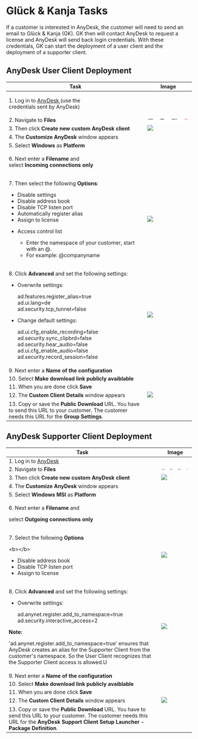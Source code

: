 # Glück & Kanja Tasks

If a customer is interested in AnyDesk, the customer will need to send an email to Glück & Kanja (GK). GK then will contact AnyDesk to request a license and AnyDesk will send back login credentials. With these credentials, GK can start the deployment of a user client and the deployment of a supporter client.

## AnyDesk User Client Deployment

| Task                                                                                                                                                                                                                                                                                                                                                                                                                                  | Image                                                         |
| ------------------------------------------------------------------------------------------------------------------------------------------------------------------------------------------------------------------------------------------------------------------------------------------------------------------------------------------------------------------------------------------------------------------------------------- | ------------------------------------------------------------- |
| <p>1. Log in to <a href="https://my.anydesk.com/login">AnyDesk </a>(use the<br>credentials sent by AnyDesk)</p>                                                                                                                                                                                                                                                                                                                       |                                                               |
| 2. Navigate to **Files**                                                                                                                                                                                                                                                                                                                                                                                                              | ![](<../../.gitbook/assets/image (3).png>)                    |
| 3. Then click **Create new custom AnyDesk client**                                                                                                                                                                                                                                                                                                                                                                                    | ![](<../../.gitbook/assets/anydesk\_createnewclient (1).PNG>) |
| 4. The **Customize AnyDesk** window appears                                                                                                                                                                                                                                                                                                                                                                                           |                                                               |
| 5. Select **Windows** as **Platform**                                                                                                                                                                                                                                                                                                                                                                                                 |                                                               |
| <p>6. Next enter a <strong>Filename</strong> and<br>select <strong>Incoming connections only</strong></p>                                                                                                                                                                                                                                                                                                                             |                                                               |
| <p>7. Then select the following <strong>Options</strong>:<br></p><ul><li>Disable settings</li><li>Disable address book</li><li>Disable TCP listen port</li><li>Automatically register alias</li><li>Assign to license</li><li><p>Access control list</p><ul><li>Enter the namespace of your customer, start with an @.</li><li>For example: @companyname</li></ul></li></ul>                                                          | ![](<../../.gitbook/assets/anydesk\_options (2).png>)         |
| <p>8. Click <strong>Advanced</strong> and set the following settings:</p><ul><li><p>Overwrite settings:</p><p>ad.features.register_alias=true<br>ad.ui.lang=de<br>ad.security.tcp_tunnel=false<br></p></li><li><p>Change default settings:</p><p>ad.ui.cfg_enable_recording=false<br>ad.security.sync_clipbrd=false<br>ad.security.hear_audio=false<br>ad.ui.cfg_enable_audio=false<br>ad.security.record_session=false</p></li></ul> | ![](<../../.gitbook/assets/anydesk\_advancedoptions (1).png>) |
| 9. Next enter a **Name of the configuration**                                                                                                                                                                                                                                                                                                                                                                                         |                                                               |
| 10. Select **Make download link publicly avaiblable**                                                                                                                                                                                                                                                                                                                                                                                 |                                                               |
| 11. When you are done click **Save**                                                                                                                                                                                                                                                                                                                                                                                                  |                                                               |
| 12. The **Custom Client Details** window appears                                                                                                                                                                                                                                                                                                                                                                                      | ![](<../../.gitbook/assets/anydesk\_publicdownload (1).png>)  |
| 13. Copy or save the **Public Download** URL. You have to send this URL to your customer. The customer needs this URL for the **Group Settings**.                                                                                                                                                                                                                                                                                     |                                                               |

## AnyDesk Supporter Client Deployment

| Task                                                                                                                                                                                                                                                                                                                                                                                                                                                          | Image                                                                  |
| ------------------------------------------------------------------------------------------------------------------------------------------------------------------------------------------------------------------------------------------------------------------------------------------------------------------------------------------------------------------------------------------------------------------------------------------------------------- | ---------------------------------------------------------------------- |
| 1. Log in to [AnyDesk](https://my.anydesk.com/login)                                                                                                                                                                                                                                                                                                                                                                                                          |                                                                        |
| 2. Navigate to **Files**                                                                                                                                                                                                                                                                                                                                                                                                                                      | ![](<../../.gitbook/assets/image (3).png>)                             |
| 3. Then click **Create new custom AnyDesk client**                                                                                                                                                                                                                                                                                                                                                                                                            | ![](<../../.gitbook/assets/anydesk\_createnewclient (1).PNG>)          |
| 4. The **Customize AnyDesk** window appears                                                                                                                                                                                                                                                                                                                                                                                                                   |                                                                        |
| 5. Select **Windows MSI** as **Platform**                                                                                                                                                                                                                                                                                                                                                                                                                     |                                                                        |
| <p>6. Next enter a <strong>Filename</strong> and</p><p>select <strong>Outgoing connections only</strong></p>                                                                                                                                                                                                                                                                                                                                                  |                                                                        |
| <p>7. Select the following <strong>Options</strong></p><p>&#x3C;b>&#x3C;/b></p><ul><li>Disable address book</li><li>Disable TCP listen port</li><li>Assign to license</li></ul>                                                                                                                                                                                                                                                                               | ![](<../../.gitbook/assets/anydesksupporter\_options (1).png>)         |
| <p>8. Click <strong>Advanced</strong> and set the following settings:</p><ul><li><p>Overwrite settings:</p><p>ad.anynet.register.add_to_namespace=true ad.security.interactive_access=2</p></li></ul><p><strong>Note:</strong></p><p>'ad.anynet.register.add_to_namespace=true' ensures that AnyDesk creates an alias for the Supporter Client from the customer's namespace. So the User Client recognizes that the Supporter Client access is allowed.U</p> | ![](<../../.gitbook/assets/anydesksupporter\_advancedoptions (1).png>) |
| 9. Next enter a **Name of the configuration**                                                                                                                                                                                                                                                                                                                                                                                                                 |                                                                        |
| 10. Select **Make download link publicly avaiblable**                                                                                                                                                                                                                                                                                                                                                                                                         |                                                                        |
| 11. When you are done click **Save**                                                                                                                                                                                                                                                                                                                                                                                                                          |                                                                        |
| 12. The **Custom Client Details** window appears                                                                                                                                                                                                                                                                                                                                                                                                              | ![](<../../.gitbook/assets/anydesksupporter\_publicdownload (1).png>)  |
| 13. Copy or save the **Public Download** URL. You have to send this URL to your customer. The customer needs this URL for the **AnyDesk Support Client Setup Launcher - Package Definition**.                                                                                                                                                                                                                                                                 |                                                                        |
